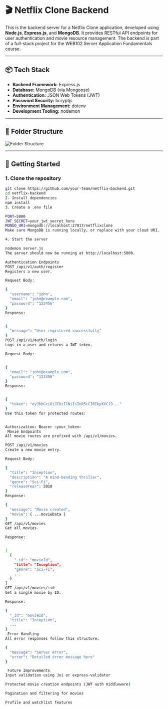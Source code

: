 # 🎬 Netflix Clone Backend

This is the backend server for a Netflix Clone application, developed using **Node.js**, **Express.js**, and **MongoDB**. It provides RESTful API endpoints for user authentication and movie resource management. The backend is part of a full-stack project for the WEB102 Server Application Fundamentals course.

---

## 📦 Tech Stack

- **Backend Framework:** Express.js
- **Database:** MongoDB (via Mongoose)
- **Authentication:** JSON Web Tokens (JWT)
- **Password Security:** bcryptjs
- **Environment Management:** dotenv
- **Development Tooling:** nodemon

---

## 📁 Folder Structure

![Folder Structure](../netflix-backend/Structure.jpg)

---

## 🚀 Getting Started

### 1. Clone the repository

```bash
git clone https://github.com/your-team/netflix-backend.git
cd netflix-backend
2. Install dependencies
npm install
3. Create a .env file

PORT=5000
JWT_SECRET=your_jwt_secret_here
MONGO_URI=mongodb://localhost:27017/netflixclone
Make sure MongoDB is running locally, or replace with your cloud URI.

4. Start the server

nodemon server.js
The server should now be running at http://localhost:5000.

Authentication Endpoints
POST /api/v1/auth/register
Registers a new user.

Request Body:

{
  "username": "john",
  "email": "john@example.com",
  "password": "123456"
}
Response:


{
  "message": "User registered successfully"
}
POST /api/v1/auth/login
Logs in a user and returns a JWT token.

Request Body:


{
  "email": "john@example.com",
  "password": "123456"
}
Response:


{
  "token": "eyJhbGciOiJIUzI1NiIsInR5cCI6IkpXVCJ9..."
}
Use this token for protected routes:


Authorization: Bearer <your_token>
 Movie Endpoints
All movie routes are prefixed with /api/v1/movies.

POST /api/v1/movies
Create a new movie entry.

Request Body:

{
  "title": "Inception",
  "description": "A mind-bending thriller",
  "genre": "Sci-Fi",
  "releaseYear": 2010
}
Response:

{
  "message": "Movie created",
  "movie": { ...movieData }
}
GET /api/v1/movies
Get all movies.

Response:


[
  {
    "_id": "movieId",
    "title": "Inception",
    "genre": "Sci-Fi",
    ...
  }
]
GET /api/v1/movies/:id
Get a single movie by ID.

Response:

{
  "_id": "movieId",
  "title": "Inception",
  ...
}
 Error Handling
All error responses follow this structure:

{
  "message": "Server error",
  "error": "Detailed error message here"
}

 Future Improvements
Input validation using Joi or express-validator

Protected movie creation endpoints (JWT auth middleware)

Pagination and filtering for movies

Profile and watchlist features